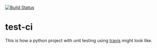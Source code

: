 [![Build Status](https://travis-ci.com/ManuelMBaumann/test-ci.svg?branch=master)](https://travis-ci.com/ManuelMBaumann/test-ci)

# test-ci

This is how a python project with unit testing using [travis](https://travis-ci.com/) might look like.
